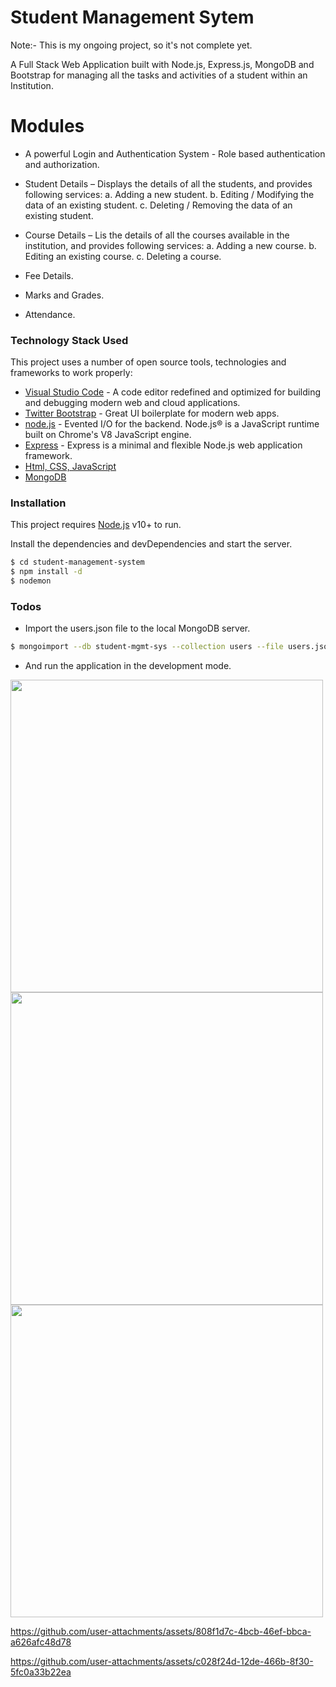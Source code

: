 # Student Management Sytem
 Note:- This is my ongoing project, so it's not complete yet.

A Full Stack Web Application built with Node.js, Express.js, MongoDB and Bootstrap for managing all the tasks and activities of a student within an Institution.

# Modules

  - A powerful Login and Authentication System - Role based authentication and authorization.
  - Student Details – Displays the details of all the students, and provides following services:
        a. Adding a new student.
        b. Editing / Modifying the data of an existing student.
        c. Deleting / Removing the data of an existing student.

  - Course Details – Lis the details of all the courses available in the institution, and provides following services:
        a. Adding a new course.
        b. Editing an existing course.
        c. Deleting a course.
  - Fee Details.
  - Marks and Grades.
  - Attendance.

### Technology Stack Used

This project uses a number of open source tools, technologies and frameworks to work properly:

* [Visual Studio Code](https://code.visualstudio.com) - A code editor redefined and optimized for building and debugging modern web and cloud applications. 
* [Twitter Bootstrap](https://www.getbootstrap.com) - Great UI boilerplate for modern web apps.
* [node.js](https://www.nodejs.org) - Evented I/O for the backend. Node.js® is a JavaScript runtime built on Chrome's V8 JavaScript engine.
* [Express](https://www.expressjs.com) - Express is a minimal and flexible Node.js web application framework.
* [Html, CSS, JavaScript](#)
* [MongoDB](https://www.mongodb.com)

### Installation

This project requires [Node.js](https://nodejs.org/) v10+ to run.

Install the dependencies and devDependencies and start the server.

```sh
$ cd student-management-system
$ npm install -d
$ nodemon
```



### Todos

 - Import the users.json file to the local MongoDB server.
 ```sh
$ mongoimport --db student-mgmt-sys --collection users --file users.json
```
 - And run the application in the development mode.


<div>
  <img src="https://github.com/user-attachments/assets/e6d6709c-3c28-466c-9233-d3c00388e499"height=500px>
  <img src="https://github.com/user-attachments/assets/723dcfd0-551b-4d9d-9c1c-f87e226f3b95"height=500px>
  <img src="https://github.com/user-attachments/assets/a1017a4e-c53c-4a25-ba4e-d3bec37edff6"height=500px>
</div>




https://github.com/user-attachments/assets/808f1d7c-4bcb-46ef-bbca-a626afc48d78




https://github.com/user-attachments/assets/c028f24d-12de-466b-8f30-5fc0a33b22ea

